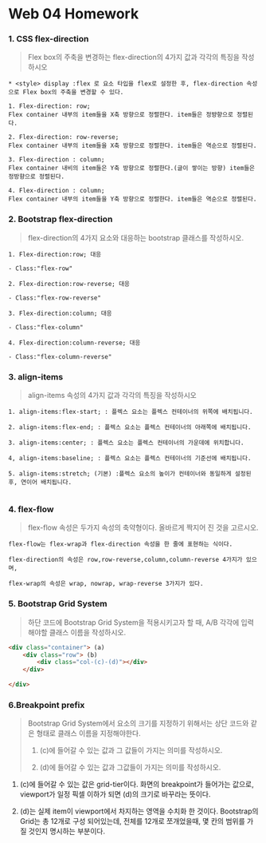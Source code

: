 # Web 04 Homework

### 1. CSS flex-direction

> Flex box의 주축을 변경하는 flex-direction의 4가지 값과 각각의 특징을 작성하시오



```
* <style> display :flex 로 요소 타입을 flex로 설정한 후, flex-direction 속성으로 Flex box의 주축을 변경할 수 있다.

1. Flex-direction: row;
Flex container 내부의 item들을 X축 방향으로 정렬한다. item들은 정뱡향으로 정렬된다.

2. Flex-direction: row-reverse;
Flex container 내부의 item들을 X축 방향으로 정렬한다. item들은 역순으로 정렬된다.

3. Flex-direction : column;
Flex container 내비의 item들은 Y축 방향으로 정렬한다.(글이 쌓이는 방향) item들은 정방향으로 정렬된다.

4. Flex-direction : column;
Flex container 내부의 item들을 Y축 방향으로 정렬한다. item들은 역순으로 정렬된다.

```





### 2. Bootstrap flex-direction

> flex-direction의 4가지 요소와 대응하는 bootstrap 클래스를 작성하시오.



```
1. Flex-direction:row; 대응

- Class:"flex-row"

2. Flex-direction:row-reverse; 대응

- Class:"flex-row-reverse"

3. Flex-direction:column; 대응

- Class:"flex-column"

4. Flex-direction:column-reverse; 대응

- Class:"flex-column-reverse"
```





### 3. align-items

> align-items 속성의 4가지 값과 각각의 특징을 작성하시오



```
1. align-items:flex-start; : 플렉스 요소는 플렉스 컨테이너의 위쪽에 배치됩니다.

2. align-items:flex-end; : 플렉스 요소는 플렉스 컨테이너의 아래쪽에 배치됩니다.

3. align-items:center; : 플렉스 요소는 플렉스 컨테이너의 가운데에 위치합니다.

4, align-items:baseline; : 플렉스 요소는 플렉스 컨테이너의 기준선에 배치됩니다.

5. align-items:stretch; (기본) :플렉스 요소의 높이가 컨테이너와 동일하게 설정된 후, 연이어 배치됩니다.


```





### 4. flex-flow

> flex-flow 속성은 두가지 속성의 축약형이다. 올바르게 짝지어 진 것을 고르시오.



```
flex-flow는 flex-wrap과 flex-direction 속성을 한 줄에 표현하는 식이다.

flex-direction의 속성은 row,row-reverse,column,column-reverse 4가지가 있으며,

flex-wrap의 속성은 wrap, nowrap, wrap-reverse 3가지가 있다.
```





### 5. Bootstrap Grid System

> 하단 코드에 Bootstrap Grid System을 적용시키고자 할 때, A/B 각각에 입력해야할 클래스 이름을 작성하시오.



```html
<div class="container"> (a)
    <div class="row"> (b)
        <div class="col-(c)-(d)"></div>
    </div>
    
</div>
```





### 6.Breakpoint prefix

> Bootstrap Grid System에서 요소의 크기를 지정하기 위해서는 상단 코드와 같은 형태로 클래스 이름을 지정해야한다.
>
> 1) (c)에 들어갈 수 있는 값과 그 값들이 가지는 의미를 작성하시오.
>
> 2) (d)에 들어갈 수 있는 값과 그값들이 가지는 의미를 작성하시오.



1) (c)에 들어갈 수 있는 값은 grid-tier이다. 화면의 breakpoint가 들어가는 값으로, viewport가 일정 픽셀 이하가 되면 (d)의 크기로 바꾸라는 뜻이다.



2) (d)는 실제 item이 viewport에서 차지하는 영역을 수치화 한 것이다. Bootstrap의 Grid는 총 12개로 구성 되어있는데, 전체를 12개로 쪼개었을때, 몇 칸의 범위를 가질 것인지 명시하는 부분이다.